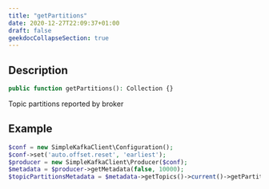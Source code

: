 ```yaml
---
title: "getPartitions"
date: 2020-12-27T22:09:37+01:00
draft: false
geekdocCollapseSection: true
---
```

## Description
```php
public function getPartitions(): Collection {}
```
Topic partitions reported by broker
## Example
```php
$conf = new SimpleKafkaClient\Configuration();
$conf->set('auto.offset.reset', 'earliest');
$producer = new SimpleKafkaClient\Producer($conf);
$metadata = $producer->getMetadata(false, 10000);
$topicPartitionsMetadata = $metadata->getTopics()->current()->getPartitions();
```